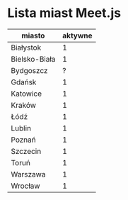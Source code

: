 # Lista miast Meet.js

|miasto|aktywne|
| --- | --- |
|Białystok|1|
|Bielsko-Biała|1|
|Bydgoszcz|?|
|Gdańsk|1|
|Katowice|1|
|Kraków|1|
|Łódź|1|
|Lublin|1|
|Poznań|1|
|Szczecin|1|
|Toruń|1|
|Warszawa|1|
|Wrocław|1|

